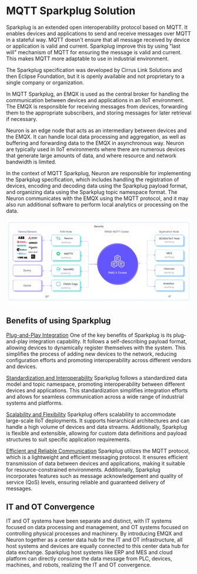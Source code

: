 # MQTT Sparkplug Solution

Sparkplug is an extended open interoperability protocol based on MQTT. It enables devices and applications to send and receive messages over MQTT in a stateful way. MQTT doesn't ensure that all message received by device or application is valid and current. Sparkplug improve this by using "last will" mechanism of MQTT for ensuring the message is valid and current. This makes MQTT more adaptable to use in industrial environment. 

The Sparkplug specification was developed by Cirrus Link Solutions and then Eclipse Foundation, but it is openly available and not proprietary to a single company or organization.

In MQTT Sparkplug, an EMQX is used as the central broker for handling the communication between devices and applications in an IIoT environment. The EMQX is responsible for receiving messages from devices, forwarding them to the appropriate subscribers, and storing messages for later retrieval if necessary.

Neuron is an edge node that acts as an intermediary between devices and the EMQX. It can handle local data processing and aggregation, as well as buffering and forwarding data to the EMQX in asynchronous way. Neuron are typically used in IIoT environments where there are numerous devices that generate large amounts of data, and where resource and network bandwidth is limited.

In the context of MQTT Sparkplug, Neuron are responsible for implementing the Sparkplug specification, which includes handling the registration of devices, encoding and decoding data using the Sparkplug payload format, and organizing data using the Sparkplug topic namespace format. The Neuron communicates with the EMQX using the MQTT protocol, and it may also run additional software to perform local analytics or processing on the data.

![sparkplug](./assets/sparkplug.png)
 
## Benefits of using Sparkplug

<u>Plug-and-Play Integration</u>
One of the key benefits of Sparkplug is its plug-and-play integration capability. It follows a self-describing payload format, allowing devices to dynamically register themselves with the system. This simplifies the process of adding new devices to the network, reducing configuration efforts and promoting interoperability across different vendors and devices.

<u>Standardization and Interoperability</u>
Sparkplug follows a standardized data model and topic namespace, promoting interoperability between different devices and applications. This standardization simplifies integration efforts and allows for seamless communication across a wide range of industrial systems and platforms.

<u>Scalability and Flexibility</u>
Sparkplug offers scalability to accommodate large-scale IIoT deployments. It supports hierarchical architectures and can handle a high volume of devices and data streams. Additionally, Sparkplug is flexible and extensible, allowing for custom data definitions and payload structures to suit specific application requirements.
 
<u>Efficient and Reliable Communication</u>
Sparkplug utilizes the MQTT protocol, which is a lightweight and efficient messaging protocol. It ensures efficient transmission of data between devices and applications, making it suitable for resource-constrained environments. Additionally, Sparkplug incorporates features such as message acknowledgement and quality of service (QoS) levels, ensuring reliable and guaranteed delivery of messages.

## IT and OT Convergence
IT and OT systems have been separate and distinct, with IT systems focused on data processing and management, and OT systems focused on controlling physical processes and machinery. By introducing EMQX and Neuron together as a center data hub for the IT and OT infrastructure, all host systems and devices are equally connected to this center data hub for data exchange. Sparkplug host systems like ERP and MES and cloud platform can directly consume the data message from PLC, devices, machines, and robots, realizing the IT and OT convergence.


